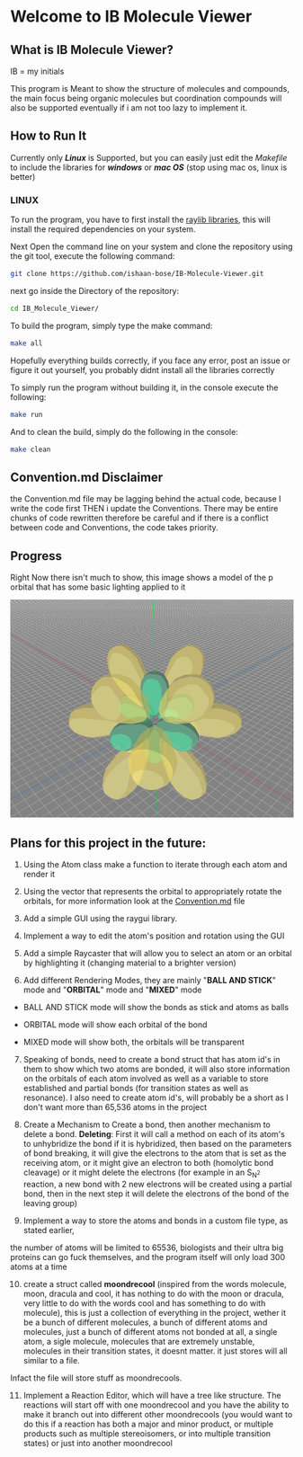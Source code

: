 
#  Welcome to IB Molecule Viewer




## What is IB Molecule Viewer?  

IB = my initials

This program is Meant to show the structure of molecules and compounds, the main focus being organic molecules but coordination compounds will also be supported eventually if i am not too lazy to implement it.


##  How to Run It

  
Currently only ***Linux*** is Supported, but you can easily just edit the *Makefile* to include the libraries for ***windows*** or ***mac OS*** (stop using mac os, linux is better)

### LINUX

To run the program, you have to first install the [raylib libraries](https://github.com/raysan5/raylib/wiki/Working-on-GNU-Linux), this will install the required dependencies on your system.

Next Open the command line on your system and clone the repository using the git tool, execute the following command:
```bash
git clone https://github.com/ishaan-bose/IB-Molecule-Viewer.git
```
next go inside the Directory of the repository:
```bash
cd IB_Molecule_Viewer/
```

To build the program, simply type the make command:
```bash
make all
```

Hopefully everything builds correctly, if you face any error, post an issue or figure it out yourself, you probably didnt install all the libraries correctly

To simply run the program without building it, in the console execute the following:
```bash
make run
```

And to clean the build, simply do the following in the console:
```bash
make clean
```


## Convention.md Disclaimer

the Convention.md file may be lagging behind the actual code, because I write the code first THEN i update the Conventions. There may be entire chunks of code rewritten therefore be careful and if there is a conflict between code and Conventions, the code takes priority.
  

##  Progress

  

Right Now there isn't much to show, this image shows a model of the p orbital that has some basic lighting applied to it

  

![Image Not Loading](./Atom_p_and_d_orbital_view.png)

  

##  Plans for this project in the future:


1.  Using the Atom class make a function to iterate through each atom and render it

2.  Using the vector that represents the orbital to appropriately rotate the orbitals, for more information look at the [Convention.md](https://github.com/ishaan-bose/IB-Molecule-Viewer/blob/main/Conventions%20And%20Usage/Convention.md) file

3.  Add a simple GUI using the raygui library.

4.  Implement a way to edit the atom's position and rotation using the GUI

5.  Add a simple Raycaster that will allow you to select an atom or an orbital by highlighting it (changing material to a brighter version)

6.  Add different Rendering Modes, they are mainly "**BALL AND STICK**" mode and "**ORBITAL**" mode and "**MIXED**" mode

*  BALL AND STICK mode will show the bonds as stick and atoms as balls

*  ORBITAL mode will show each orbital of the bond

*  MIXED mode will show both, the orbitals will be transparent

7.  Speaking of bonds, need to create a bond struct that has atom id's in them to show which two atoms are bonded, it will also store information on the orbitals of each atom involved as well as a variable to store established and partial bonds (for transition states as well as resonance). I also need to create atom id's, will probably be a short as I don't want more than 65,536 atoms in the project

8.  Create a Mechanism to Create a bond, then another mechanism to delete a bond. **Deleting**: First it will call a method on each of its atom's to unhybridize the bond if it is hybridized, then based on the parameters of bond breaking, it will give the electrons to the atom that is set as the receiving atom, or it might give an electron to both (homolytic bond cleavage) or it might delete the electrons (for example in an S<sub>N<sup>2</sup></sub> reaction, a new bond with 2 new electrons will be created using a partial bond, then in the next step it will delete the electrons of the bond of the leaving group)

9.  Implement a way to store the atoms and bonds in a custom file type, as stated earlier,

the number of atoms will be limited to 65536, biologists and their ultra big proteins can go fuck themselves, and the program itself will only load 300 atoms at a time

10.  create a struct called **moondrecool** (inspired from the words molecule, moon, dracula and cool, it has nothing to do with the moon or dracula, very little to do with the words cool and has something to do with molecule), this is just a collection of everything in the project, wether it be a bunch of different molecules, a bunch of different atoms and molecules, just a bunch of different atoms not bonded at all, a single atom, a sigle molecule, molecules that are extremely unstable, molecules in their transition states, it doesnt matter. it just stores will all similar to a file.

Infact the file will store stuff as moondrecools.

11.  Implement a Reaction Editor, which will have a tree like structure. The reactions will start off with one moondrecool and you have the ability to make it branch out into different other moondrecools (you would want to do this if a reaction has both a major and minor product, or multiple products such as multiple stereoisomers, or into multiple transition states) or just into another moondrecool
